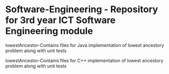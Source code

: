 # Software-Engineering - Repository for 3rd year ICT Software Engineering module

lowestAncestor-Contains files for Java implementation of lowest ancestory problem along with unit tests

lowestAncestor-Contains files for C++ implementation of lowest ancestory problem along with unit tests
